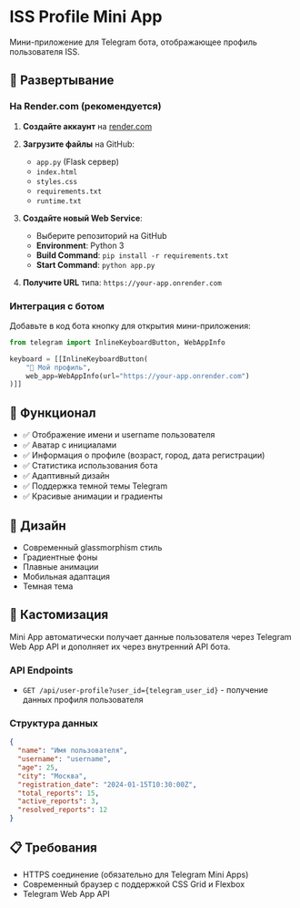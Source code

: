 # ISS Profile Mini App

Мини-приложение для Telegram бота, отображающее профиль пользователя ISS.

## 🚀 Развертывание

### На Render.com (рекомендуется)

1. **Создайте аккаунт** на [render.com](https://render.com)

2. **Загрузите файлы** на GitHub:
   - `app.py` (Flask сервер)
   - `index.html`
   - `styles.css`
   - `requirements.txt`
   - `runtime.txt`

3. **Создайте новый Web Service**:
   - Выберите репозиторий на GitHub
   - **Environment**: Python 3
   - **Build Command**: `pip install -r requirements.txt`
   - **Start Command**: `python app.py`

4. **Получите URL** типа: `https://your-app.onrender.com`

### Интеграция с ботом

Добавьте в код бота кнопку для открытия мини-приложения:

```python
from telegram import InlineKeyboardButton, WebAppInfo

keyboard = [[InlineKeyboardButton(
    "👤 Мой профиль", 
    web_app=WebAppInfo(url="https://your-app.onrender.com")
)]]
```

## 📱 Функционал

- ✅ Отображение имени и username пользователя
- ✅ Аватар с инициалами
- ✅ Информация о профиле (возраст, город, дата регистрации)
- ✅ Статистика использования бота
- ✅ Адаптивный дизайн
- ✅ Поддержка темной темы Telegram
- ✅ Красивые анимации и градиенты

## 🎨 Дизайн

- Современный glassmorphism стиль
- Градиентные фоны
- Плавные анимации
- Мобильная адаптация
- Темная тема

## 🔧 Кастомизация

Mini App автоматически получает данные пользователя через Telegram Web App API и дополняет их через внутренний API бота.

### API Endpoints

- `GET /api/user-profile?user_id={telegram_user_id}` - получение данных профиля пользователя

### Структура данных

```json
{
  "name": "Имя пользователя",
  "username": "username",
  "age": 25,
  "city": "Москва",
  "registration_date": "2024-01-15T10:30:00Z",
  "total_reports": 15,
  "active_reports": 3,
  "resolved_reports": 12
}
```

## 📋 Требования

- HTTPS соединение (обязательно для Telegram Mini Apps)
- Современный браузер с поддержкой CSS Grid и Flexbox
- Telegram Web App API
